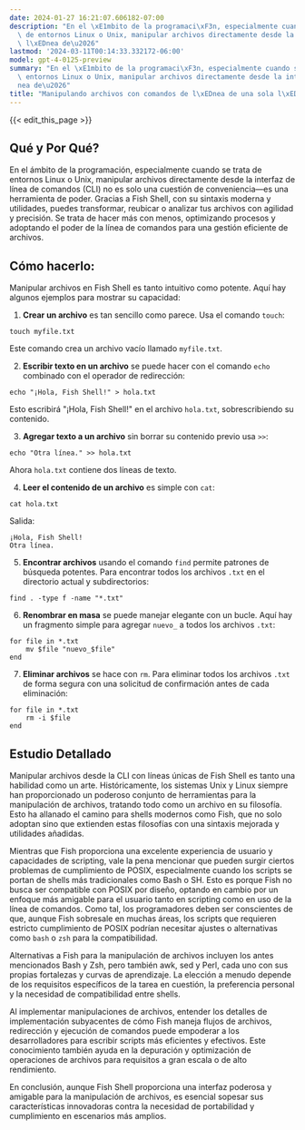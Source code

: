 ```yaml
---
date: 2024-01-27 16:21:07.606182-07:00
description: "En el \xE1mbito de la programaci\xF3n, especialmente cuando se trata\
  \ de entornos Linux o Unix, manipular archivos directamente desde la interfaz de\
  \ l\xEDnea de\u2026"
lastmod: '2024-03-11T00:14:33.332172-06:00'
model: gpt-4-0125-preview
summary: "En el \xE1mbito de la programaci\xF3n, especialmente cuando se trata de\
  \ entornos Linux o Unix, manipular archivos directamente desde la interfaz de l\xED\
  nea de\u2026"
title: "Manipulando archivos con comandos de l\xEDnea de una sola l\xEDnea"
---
```


{{< edit_this_page >}}

## Qué y Por Qué?

En el ámbito de la programación, especialmente cuando se trata de entornos Linux o Unix, manipular archivos directamente desde la interfaz de línea de comandos (CLI) no es solo una cuestión de conveniencia—es una herramienta de poder. Gracias a Fish Shell, con su sintaxis moderna y utilidades, puedes transformar, reubicar o analizar tus archivos con agilidad y precisión. Se trata de hacer más con menos, optimizando procesos y adoptando el poder de la línea de comandos para una gestión eficiente de archivos.

## Cómo hacerlo:

Manipular archivos en Fish Shell es tanto intuitivo como potente. Aquí hay algunos ejemplos para mostrar su capacidad:

1. **Crear un archivo** es tan sencillo como parece. Usa el comando `touch`:

```Fish Shell
touch myfile.txt
```

Este comando crea un archivo vacío llamado `myfile.txt`.

2. **Escribir texto en un archivo** se puede hacer con el comando `echo` combinado con el operador de redirección:

```Fish Shell
echo "¡Hola, Fish Shell!" > hola.txt
```

Esto escribirá "¡Hola, Fish Shell!" en el archivo `hola.txt`, sobrescribiendo su contenido.

3. **Agregar texto a un archivo** sin borrar su contenido previo usa `>>`:

```Fish Shell
echo "Otra línea." >> hola.txt
```

Ahora `hola.txt` contiene dos líneas de texto.

4. **Leer el contenido de un archivo** es simple con `cat`:

```Fish Shell
cat hola.txt
```

Salida:
```
¡Hola, Fish Shell!
Otra línea.
```

5. **Encontrar archivos** usando el comando `find` permite patrones de búsqueda potentes. Para encontrar todos los archivos `.txt` en el directorio actual y subdirectorios:

```Fish Shell
find . -type f -name "*.txt"
```

6. **Renombrar en masa** se puede manejar elegante con un bucle. Aquí hay un fragmento simple para agregar `nuevo_` a todos los archivos `.txt`:

```Fish Shell
for file in *.txt
    mv $file "nuevo_$file"
end
```

7. **Eliminar archivos** se hace con `rm`. Para eliminar todos los archivos `.txt` de forma segura con una solicitud de confirmación antes de cada eliminación:

```Fish Shell
for file in *.txt
    rm -i $file
end
```

## Estudio Detallado

Manipular archivos desde la CLI con líneas únicas de Fish Shell es tanto una habilidad como un arte. Históricamente, los sistemas Unix y Linux siempre han proporcionado un poderoso conjunto de herramientas para la manipulación de archivos, tratando todo como un archivo en su filosofía. Esto ha allanado el camino para shells modernos como Fish, que no solo adoptan sino que extienden estas filosofías con una sintaxis mejorada y utilidades añadidas.

Mientras que Fish proporciona una excelente experiencia de usuario y capacidades de scripting, vale la pena mencionar que pueden surgir ciertos problemas de cumplimiento de POSIX, especialmente cuando los scripts se portan de shells más tradicionales como Bash o SH. Esto es porque Fish no busca ser compatible con POSIX por diseño, optando en cambio por un enfoque más amigable para el usuario tanto en scripting como en uso de la línea de comandos. Como tal, los programadores deben ser conscientes de que, aunque Fish sobresale en muchas áreas, los scripts que requieren estricto cumplimiento de POSIX podrían necesitar ajustes o alternativas como `bash` o `zsh` para la compatibilidad.

Alternativas a Fish para la manipulación de archivos incluyen los antes mencionados Bash y Zsh, pero también awk, sed y Perl, cada uno con sus propias fortalezas y curvas de aprendizaje. La elección a menudo depende de los requisitos específicos de la tarea en cuestión, la preferencia personal y la necesidad de compatibilidad entre shells.

Al implementar manipulaciones de archivos, entender los detalles de implementación subyacentes de cómo Fish maneja flujos de archivos, redirección y ejecución de comandos puede empoderar a los desarrolladores para escribir scripts más eficientes y efectivos. Este conocimiento también ayuda en la depuración y optimización de operaciones de archivos para requisitos a gran escala o de alto rendimiento.

En conclusión, aunque Fish Shell proporciona una interfaz poderosa y amigable para la manipulación de archivos, es esencial sopesar sus características innovadoras contra la necesidad de portabilidad y cumplimiento en escenarios más amplios.
